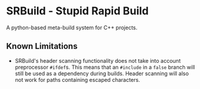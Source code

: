 # SRBuild - Stupid Rapid Build

A python-based meta-build system for C++ projects.

## Known Limitations
- SRBuild's header scanning functionality does not take into account preprocessor `#ifdef`s. This means that an `#include` in a `false` branch will still be used as a dependency during builds. Header scanning will also not work for paths containing escaped characters.
